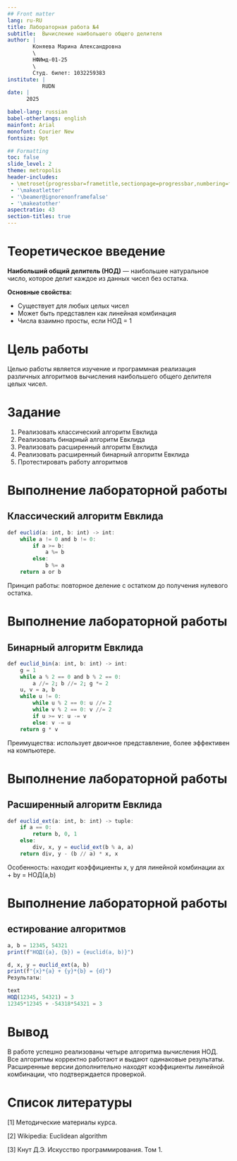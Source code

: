 ```yaml
---
## Front matter
lang: ru-RU
title: Лабораторная работа №4
subtitle:  Вычисление наибольшего общего делителя
author: |
        Коняева Марина Александровна
        \        
        НФИмд-01-25
        \
        Студ. билет: 1032259383
institute: |
           RUDN
date: | 
      2025

babel-lang: russian
babel-otherlangs: english
mainfont: Arial
monofont: Courier New
fontsize: 9pt

## Formatting
toc: false
slide_level: 2
theme: metropolis
header-includes: 
 - \metroset{progressbar=frametitle,sectionpage=progressbar,numbering=fraction}
 - '\makeatletter'
 - '\beamer@ignorenonframefalse'
 - '\makeatother'
aspectratio: 43
section-titles: true
---
```


# Теоретическое введение

**Наибольший общий делитель (НОД)** — наибольшее натуральное число, которое делит каждое из данных чисел без остатка.

**Основные свойства:**
- Существует для любых целых чисел
- Может быть представлен как линейная комбинация
- Числа взаимно просты, если НОД = 1

# Цель работы

Целью работы является изучение и программная реализация различных алгоритмов вычисления наибольшего общего делителя целых чисел.

# Задание

1. Реализовать классический алгоритм Евклида
2. Реализовать бинарный алгоритм Евклида  
3. Реализовать расширенный алгоритм Евклида
4. Реализовать расширенный бинарный алгоритм Евклида
5. Протестировать работу алгоритмов

# Выполнение лабораторной работы
## Классический алгоритм Евклида

```julia
def euclid(a: int, b: int) -> int:
    while a != 0 and b != 0:
        if a >= b:
            a %= b
        else:
            b %= a
    return a or b
```
Принцип работы: повторное деление с остатком до получения нулевого остатка.

# Выполнение лабораторной работы
## Бинарный алгоритм Евклида
```julia
def euclid_bin(a: int, b: int) -> int:
    g = 1
    while a % 2 == 0 and b % 2 == 0:
        a //= 2; b //= 2; g *= 2
    u, v = a, b
    while u != 0:
        while u % 2 == 0: u //= 2
        while v % 2 == 0: v //= 2
        if u >= v: u -= v
        else: v -= u
    return g * v
```
Преимущества: использует двоичное представление, более эффективен на компьютере.

# Выполнение лабораторной работы
## Расширенный алгоритм Евклида
```julia
def euclid_ext(a: int, b: int) -> tuple:
    if a == 0:
        return b, 0, 1
    else:
        div, x, y = euclid_ext(b % a, a)
    return div, y - (b // a) * x, x
```
Особенность: находит коэффициенты x, y для линейной комбинации ax + by = НОД(a,b)

# Выполнение лабораторной работы
## естирование алгоритмов
```julia 
a, b = 12345, 54321
print(f"НОД({a}, {b}) = {euclid(a, b)}")

d, x, y = euclid_ext(a, b)
print(f"{x}*{a} + {y}*{b} = {d}")
Результаты:

text
НОД(12345, 54321) = 3
12345*12345 + -54318*54321 = 3
```
# Вывод
В работе успешно реализованы четыре алгоритма вычисления НОД. Все алгоритмы корректно работают и выдают одинаковые результаты. Расширенные версии дополнительно находят коэффициенты линейной комбинации, что подтверждается проверкой.

# Список литературы
[1] Методические материалы курса.

[2] Wikipedia: Euclidean algorithm

[3] Кнут Д.Э. Искусство программирования. Том 1.